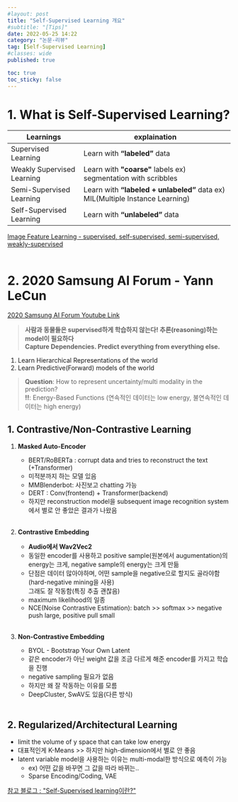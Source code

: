 ```yaml
---
#layout: post
title: "Self-Supervised Learning 개요"
#subtitle: "[Tips]"
date: 2022-05-25 14:22
category: "논문-리뷰" 
tag: [Self-Supervised Learning]
#classes: wide
published: true

toc: true
toc_sticky: false
---
```


# 1. What is Self-Supervised Learning?

| Learnings  | explaination |
| --- | --- |
| Supervised Learning  | Learn with **“labeled”** data |
| Weakly Supervised Learning | Learn with **"coarse"** labels ex) segmentation with scribbles |
| Semi-Supervised Learning | Learn with **“labeled + unlabeled”** data ex) MIL(Multiple Instance Learning) |
| Self-Supervised Learning | Learn with **“unlabeled”** data |

[Image Feature Learning - supervised, self-supervised, semi-supervised, weakly-supervised](https://nuguziii.github.io/survey/S-004/)  
 <br/>

# 2. 2020 Samsung AI Forum - Yann LeCun

[2020 Samsung AI Forum Youtube Link](https://youtu.be/BqgnnrojVBI)


> **사람과 동물들은 supervised하게 학습하지 않는다! 추론(reasoning)하는 model이 필요하다  
  Capture Dependencies. Predict everything from everything else.**
>

1. Learn Hierarchical Representations of the world   
2. Learn Predictive(Forward) models of the world   
  
> **Question**: How to represent uncertainty/multi modality in the prediction?  
  **‼️**: Energy-Based Functions (연속적인 데이터는 low energy, 불연속적인 데이터는 high energy)
>

## **1. Contrastive/Non-Contrastive Learning**
1. **Masked Auto-Encoder**
    - BERT/RoBERTa :  corrupt data and tries to reconstruct the text (+Transformer)
    - 미적분까지 하는 모델 있음
    - MMBlenderbot: 사진보고 chatting 가능
    - DERT : Conv(frontend) + Transformer(backend)
    - 하지만 reconstruction model을 subsequent image recognition system에서 별로 안 좋았은 결과가 나왔음  
        <br/>

2.  **Contrastive Embedding**
    - **Audio에서 Wav2Vec2**
    - 동일한 encoder를 사용하고 positive sample(원본에서 augumentation)의 energy는 크게, negative sample의 energy는 크게 만듦
    - 단점은 데이터 많아야하며, 어떤 sample을 negative으로 할지도 골라야함(hard-negative mining을 사용)  
    그래도 잘 작동함(특징 추출 괜찮음) 
    - maximum likelihood의 일종
    - NCE(Noise Contrastive Estimation): batch >> softmax >> negative push large, positive pull small      
    <br/>

3. **Non-Contrastive Embedding**
    - BYOL - Bootstrap Your Own Latent
    - 같은 encoder가 아닌 weight 값을 조금 다르게 해준 encoder를 가지고 학습을 진행
    - negative sampling 필요가 없음
    - 하지만 왜 잘 작동하는 이유를 모름
    - DeepCluster, SwAV도 있음(다른 방식)  
        <br/>
         
## **2. Regularized/Architectural Learning**
- limit the volume of y space that can take low energy
- 대표적인게 K-Means >> 하지만 high-dimension에서 별로 안 좋음
- latent variable model을 사용하는 이유는 multi-modal한 방식으로 예측이 가능
    - ex) 어떤 값을 바꾸면 그 값을 따라 바뀌는..
    - Sparse Encoding/Coding, VAE
        

[참고 블로그 : "Self-Supervised learning이란?"](https://89douner.tistory.com/332)